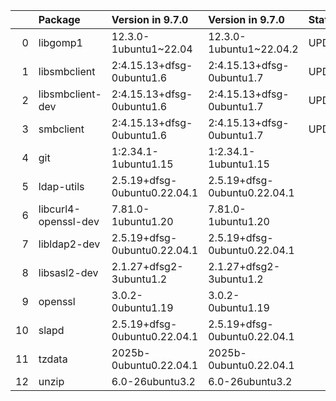 <!-- markdown-link-check-disable -->

|    | Package              | Version in 9.7.0             | Version in 9.7.0             | Status   |
|---:|:---------------------|:-----------------------------|:-----------------------------|:---------|
|  0 | libgomp1             | 12.3.0-1ubuntu1~22.04        | 12.3.0-1ubuntu1~22.04.2      | UPDATED  |
|  1 | libsmbclient         | 2:4.15.13+dfsg-0ubuntu1.6    | 2:4.15.13+dfsg-0ubuntu1.7    | UPDATED  |
|  2 | libsmbclient-dev     | 2:4.15.13+dfsg-0ubuntu1.6    | 2:4.15.13+dfsg-0ubuntu1.7    | UPDATED  |
|  3 | smbclient            | 2:4.15.13+dfsg-0ubuntu1.6    | 2:4.15.13+dfsg-0ubuntu1.7    | UPDATED  |
|  4 | git                  | 1:2.34.1-1ubuntu1.15         | 1:2.34.1-1ubuntu1.15         |          |
|  5 | ldap-utils           | 2.5.19+dfsg-0ubuntu0.22.04.1 | 2.5.19+dfsg-0ubuntu0.22.04.1 |          |
|  6 | libcurl4-openssl-dev | 7.81.0-1ubuntu1.20           | 7.81.0-1ubuntu1.20           |          |
|  7 | libldap2-dev         | 2.5.19+dfsg-0ubuntu0.22.04.1 | 2.5.19+dfsg-0ubuntu0.22.04.1 |          |
|  8 | libsasl2-dev         | 2.1.27+dfsg2-3ubuntu1.2      | 2.1.27+dfsg2-3ubuntu1.2      |          |
|  9 | openssl              | 3.0.2-0ubuntu1.19            | 3.0.2-0ubuntu1.19            |          |
| 10 | slapd                | 2.5.19+dfsg-0ubuntu0.22.04.1 | 2.5.19+dfsg-0ubuntu0.22.04.1 |          |
| 11 | tzdata               | 2025b-0ubuntu0.22.04.1       | 2025b-0ubuntu0.22.04.1       |          |
| 12 | unzip                | 6.0-26ubuntu3.2              | 6.0-26ubuntu3.2              |          |